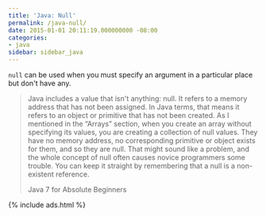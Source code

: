 ```yaml
---
title: 'Java: Null'
permalink: /java-null/
date: 2015-01-01 20:11:19.000000000 -08:00
categories:
- java
sidebar: sidebar_java
---
```


`null` can be used when you must specify an argument in a particular place but don't have any.

> Java includes a value that isn't anything: null. It refers to a memory address that has not been assigned. In Java terms, that means it refers to an object or primitive that has not been created. As I mentioned in the “Arrays” section, when you create an array without specifying its values, you are creating a collection of null values. They have no memory address, no corresponding primitive or object exists for them, and so they are null. That might sound like a problem, and the whole concept of null often causes novice programmers some trouble. You can keep it straight by remembering that a null is a non-existent reference.
>
> Java 7 for Absolute Beginners

{% include ads.html %}
